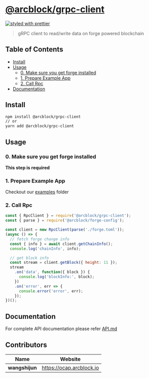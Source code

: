 # [**@arcblock/grpc-client**](https://github.com/arcblock/forge-js)

[![styled with prettier](https://img.shields.io/badge/styled_with-prettier-ff69b4.svg)](https://github.com/prettier/prettier)

> gRPC client to read/write data on forge powered blockchain


## Table of Contents

* [Install](#install)
* [Usage](#usage)
  * [0. Make sure you get forge installed](#0-make-sure-you-get-forge-installed)
  * [1. Prepare Example App](#1-prepare-example-app)
  * [2. Call Rpc](#2-call-rpc)
* [Documentation](#documentation)


## Install

```sh
npm install @arcblock/grpc-client
// or
yarn add @arcblock/grpc-client
```


## Usage

### 0. Make sure you get forge installed

**This step is required**

### 1. Prepare Example App

Checkout our [examples](../../examples) folder

### 2. Call Rpc

```js
const { RpcClient } = require('@arcblock/grpc-client');
const { parse } = require('@arcblock/forge-config');

const client = new RpcClient(parse('./forge.toml'));
(async () => {
  // fetch forge change info
  const { info } = await client.getChainInfo();
  console.log('chainInfo', info);

  // get block info
  const stream = client.getBlock({ height: 11 });
  stream
    .on('data', function({ block }) {
      console.log('blockInfo:', block);
    })
    .on('error', err => {
      console.error('error', err);
    });
})();
```


## Documentation

For complete API documentation please refer [API.md](./API.md)


## Contributors

| Name           | Website                    |
| -------------- | -------------------------- |
| **wangshijun** | <https://ocap.arcblock.io> |
